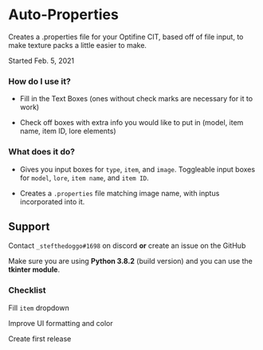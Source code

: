 # Auto-Properties
Creates a .properties file for your Optifine CIT, based off of file input, to make texture packs a little easier to make.

Started Feb. 5, 2021
### How do I use it?
- Fill in the Text Boxes (ones without check marks are necessary for it to work)

- Check off boxes with extra info you would like to put in (model, item name, item ID, lore elements)

### What does it do?
- Gives you input boxes for `type`, `item`, and `image`. Toggleable input boxes for `model`, `lore`, `item name`, and `item ID`.

- Creates a `.properties` file matching image name, with inptus incorporated into it.

## Support
Contact `_stefthedoggo#1698` on discord **or** create an issue on the GitHub

Make sure you are using **Python 3.8.2** (build version) and you can use the **tkinter module**.


### Checklist
Fill `item` dropdown

Improve UI formatting and color

Create first release
